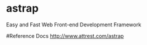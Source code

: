 # astrap
Easy and Fast Web Front-end Development Framework

#Reference Docs
http://www.attrest.com/astrap
